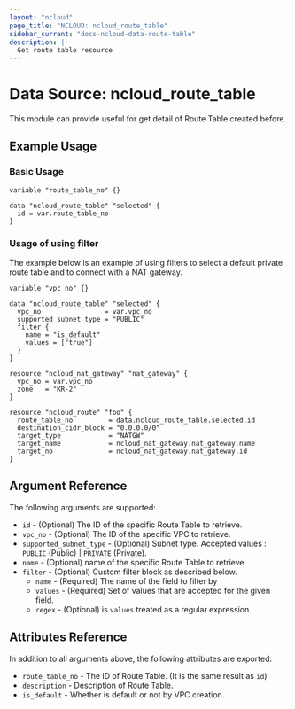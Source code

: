 ```yaml
---
layout: "ncloud"
page_title: "NCLOUD: ncloud_route_table"
sidebar_current: "docs-ncloud-data-route-table"
description: |-
  Get route table resource
---
```


# Data Source: ncloud_route_table

This module can provide useful for get detail of Route Table created before.

## Example Usage

### Basic Usage

```hcl
variable "route_table_no" {}

data "ncloud_route_table" "selected" {
  id = var.route_table_no
}
```

### Usage of using filter

The example below is an example of using filters to select a default private route table and to connect with a NAT gateway.

```hcl
variable "vpc_no" {}

data "ncloud_route_table" "selected" {
  vpc_no                = var.vpc_no
  supported_subnet_type = "PUBLIC"
  filter {
    name = "is_default"
    values = ["true"]
  }
}

resource "ncloud_nat_gateway" "nat_gateway" {
  vpc_no = var.vpc_no
  zone   = "KR-2"
}

resource "ncloud_route" "foo" {
  route_table_no         = data.ncloud_route_table.selected.id
  destination_cidr_block = "0.0.0.0/0"
  target_type            = "NATGW"
  target_name            = ncloud_nat_gateway.nat_gateway.name
  target_no              = ncloud_nat_gateway.nat_gateway.id
}
```

## Argument Reference

The following arguments are supported:

* `id` - (Optional) The ID of the specific Route Table to retrieve.
* `vpc_no` - (Optional) The ID of the specific VPC to retrieve.
* `supported_subnet_type` - (Optional) Subnet type. Accepted values : `PUBLIC` (Public) | `PRIVATE` (Private). 
* `name` - (Optional) name of the specific Route Table to retrieve.
* `filter` - (Optional) Custom filter block as described below.
  * `name` - (Required) The name of the field to filter by
  * `values` - (Required) Set of values that are accepted for the given field.
  * `regex` - (Optional) is `values` treated as a regular expression.

## Attributes Reference

In addition to all arguments above, the following attributes are exported:

* `route_table_no` - The ID of Route Table. (It is the same result as `id`)
* `description` - Description of Route Table.
* `is_default` - Whether is default or not by VPC creation.